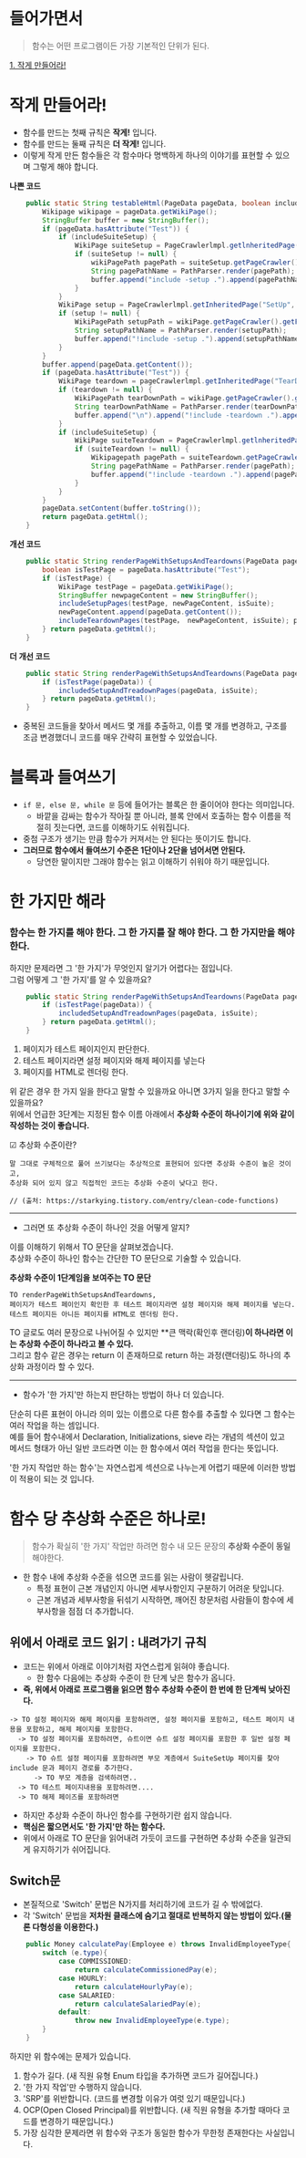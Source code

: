 # 들어가면서   
 > 함수는 어떤 프로그램이든 가장 기본적인 단위가 된다.       
     
[1. 작게 만들어라!](#작게-만들어라!)     

# 작게 만들어라! 
* 함수를 만드는 첫째 규칙은 **작게!** 입니다.      
* 함수를 만드는 둘째 규칙은 **더 작게!** 입니다.    
* 이렇게 작게 만든 함수들은 각 함수마다 명백하게 하나의 이야기를 표현할 수 있으며 그렇게 해야 합니다.        
         
**나쁜 코드**
```java
    public static String testableHtml(PageData pageData, boolean includeSuiteSetup) throws Exception {
        Wikipage wikipage = pageData.getWikiPage();
        StringBuffer buffer = new StringBuffer();
        if (pageData.hasAttribute("Test")) {
            if (includeSuiteSetup) {
                WikiPage suiteSetup = PageCrawlerlmpl.getlnheritedPage(SuiteResponder.SUITE_SETUP_NAME, wikiPage);
                if (suiteSetup != null) {
                    wikiPagePath pagePath = suiteSetup.getPageCrawler().getFullPath(suiteSetup);
                    String pagePathName = PathParser.render(pagePath);
                    buffer.append("include -setup .").append(pagePathName).append("\n");
                }
            }
            WikiPage setup = PageCrawlerlmpl.getInheritedPage("SetUp", wikiPage);
            if (setup != null) {
                WikiPagePath setupPath = wikiPage.getPageCrawler().getFullPath(setup);
                String setupPathName = PathParser.render(setupPath);
                buffer.append("!include -setup .").append(setupPathName).append("\n");
            }
        }
        buffer.append(pageData.getContent());
        if (pageData.hasAttribute("Test")) {
            WikiPage teardown = pageCrawlerlmpl.getInheritedPage("TearDown", wikiPage);
            if (teardown != null) {
                WikiPagePath tearDownPath = wikiPage.getPageCrawler().getFullPath(teardown);
                String tearDownPathName = PathParser.render(tearDownPath);
                buffer.append("\n").append("!include -teardown .").append(tearDownPathName).append("\n");
            }
            if (includeSuiteSetup) {
                WikiPage suiteTeardown = PageCrawlerlmpl.getlnheritedPage(SuiteResponder.SUITE_TEARDOWN_NAME, wikiPage);
                if (suiteTeardown != null) {
                    Wikipagepath pagePath = suiteTeardown.getPageCrawler().getFullPath(suiteTeardown);
                    String pagePathName = PathParser.render(pagePath);
                    buffer.append("!include -teardown .").append(pagePathName).append("\n");
                }
            }
        }
        pageData.setContent(buffer.toString());
        return pageData.getHtml();
    }

```

**개선 코드**
```java
    public static String renderPageWithSetupsAndTeardowns(PageData pageData, boolean isSuite) throws Exception {
        boolean isTestPage = pageData.hasAttribute("Test");
        if (isTestPage) {
            WikiPage testPage = pageData.getWikiPage();
            StringBuffer newpageContent = new StringBuffer();
            includeSetupPages(testPage, newPageContent, isSuite);
            newPageContent.append(pageData.getContent());
            includeTeardownPages(testPage， newPageContent, isSuite); pageData.setContent(newPageContent.toString());
        } return pageData.getHtml();
    }
```
          
**더 개선 코드**
```java
    public static String renderPageWithSetupsAndTeardowns(PageData pageData, boolean isSuite) throws Exception {
        if (isTestPage(pageData)) {
            includedSetupAndTreadownPages(pageData, isSuite);
        } return pageData.getHtml();
    }
```
* 중복된 코드들을 찾아서 메서드 몇 개를 추출하고, 이름 몇 개를 변경하고, 구조를 조금 변경했더니 코드를 매우 간략히 표현할 수 있었습니다.


# 블록과 들여쓰기   
* `if 문, else 문, while 문` 등에 들어가는 블록은 한 줄이어야 한다는 의미입니다.   
   * 바깥을 감싸는 함수가 작아질 뿐 아니라, 블록 안에서 호출하는 함수 이름을 적절히 짓는다면, 코드를 이해하기도 쉬워집니다.       
* 중첨 구조가 생기는 만큼 함수가 커져서는 안 된다는 뜻이기도 합니다.              
* **그러므로 함수에서 들여쓰기 수준은 1단이나 2단을 넘어서면 안된다.**   
   * 당연한 말이지만 그래야 함수는 읽고 이해하기 쉬워야 하기 때문입니다.
      
# 한 가지만 해라        
### **함수는 한 가지를 해야 한다. 그 한 가지를 잘 해야 한다. 그 한 가지만을 해야 한다.**     
하지만 문제라면 그 '한 가지'가 무엇인지 알기가 어렵다는 점입니다.      
그럼 어떻게 그 '한 가지'를 알 수 있을까요?        
   
```java
    public static String renderPageWithSetupsAndTeardowns(PageData pageData, boolean isSuite) throws Exception {
        if (isTestPage(pageData)) {
            includedSetupAndTreadownPages(pageData, isSuite);
        } return pageData.getHtml();
    }
```   
    
1. 페이지가 테스트 페이지인지 판단한다.   
2. 테스트 페이지라면 설정 페이지와 해제 페이지를 넣는다
3. 페이지를 HTML로 렌더링 한다.   
           
위 같은 경우 한 가지 일을 한다고 말할 수 있을까요 아니면 3가지 일을 한다고 말할 수 있을까요?                  
위에서 언급한 3단계는 지정된 함수 이름 아래에서 **추상화 수준이 하나이기에 위와 같이 작성하는 것이 좋습니다.**            
     
☑︎ 추상화 수준이란? 
```
말 그대로 구체적으로 풀어 쓰기보다는 추상적으로 표현되어 있다면 추상화 수준이 높은 것이고, 
추상화 되어 있지 않고 직접적인 코드는 추상화 수준이 낮다고 한다.

// (출처: https://starkying.tistory.com/entry/clean-code-functions)
```  
   
___     
    
* 그러면 또 추상화 수준이 하나인 것을 어떻게 알지?   
       
이를 이해하기 위해서 TO 문단을 살펴보겠습니다.      
추상화 수준이 하나인 함수는 간단한 TO 문단으로 기술할 수 있습니다.     
        
**추상화 수준이 1단계임을 보여주는 TO 문단**
```
TO renderPageWithSetupsAndTeardowns,   
페이지가 테스트 페이인지 확인한 후 테스트 페이지라면 설정 페이지와 해제 페이지를 넣는다.   
테스트 페이지든 아니든 페이지를 HTML로 렌더링 한다.   
```
TO 글로도 여러 문장으로 나뉘어질 수 있지만 **큰 맥락(확인후 랜더링)**이 하나라면 이는 추상화 수준이 하나라고 볼 수 있다.**  
그리고 함수 같은 경우는 return 이 존재하므로 return 하는 과정(랜더링)도 하나의 추상화 과정이라 할 수 있다.      
             
___

* 함수가 '한 가지'만 하는지 판단하는 방법이 하나 더 있습니다.   
    
단순히 다른 표현이 아니라 의미 있는 이름으로 다른 함수를 추출할 수 있다면 그 함수는 여러 작업을 하는 셈입니다.         
예를 들어 함수내에서 Declaration, Initializations, sieve 라는 개념의 섹션이 있고         
메서드 형태가 아닌 일반 코드라면 이는 한 함수에서 여러 작업을 한다는 뜻입니다.        

'한 가지 작업만 하는 함수'는 자연스럽게 섹션으로 나누는게 어렵기 때문에 이러한 방법이 적용이 되는 것 입니다.
       
# 함수 당 추상화 수준은 하나로!   
> 함수가 확실히 '한 가지' 작업만 하려면 함수 내 모든 문장의 **추상화 수준이 동일**해야한다.        

* 한 함수 내에 추상화 수준을 섞으면 코드를 읽는 사람이 헷갈립니다.
  * 특정 표현이 근본 개념인지 아니면 세부사항인지 구분하기 어려운 탓입니다.          
  * 근본 개념과 세부사항을 뒤섞기 시작하면, 깨어진 창문처럼 사람들이 함수에 세부사항을 점점 더 추가합니다.       
      
## 위에서 아래로 코드 읽기 : 내려가기 규칙   
* 코드는 위에서 아래로 이야기처럼 자연스럽게 읽혀야 좋습니다.         
  * 한 함수 다음에는 추상화 수준이 한 단계 낮은 함수가 옵니다.                
* **즉, 위에서 아래로 프로그램을 읽으면 함수 추상화 수준이 한 번에 한 단계씩 낮아진다.**          

```
-> TO 설정 페이지와 해제 페이지를 포함하려면, 설정 페이지를 포함하고, 테스트 페이지 내용을 포함하고, 해제 페이지를 포함한다.   
  -> TO 설정 페이지를 포함하려면, 슈트이면 슈트 설정 페이지를 포함한 후 일반 설정 페이지를 포함한다.   
    -> TO 슈트 설정 페이지를 포함하려면 부모 계층에서 SuiteSetUp 페이지를 찾아 include 문과 페이지 경로를 추가한다.   
      -> TO 부모 계층을 검색하려면..   
  -> TO 테스트 페이지내용을 포함하려면....
  -> TO 해제 페이즈를 포함하려면
```

* 하지만 추상화 수준이 하나인 함수를 구현하기란 쉽지 않습니다.   
* **핵심은 짧으면서도 '한 가지'만 하는 함수다.**               
* 위에서 아래로 TO 문단을 읽어내려 가듯이 코드를 구현하면 추상화 수준을 일관되게 유지하기가 쉬어집니다.          

## Switch문
* 본질적으로 'Switch' 문법은 N가지를 처리하기에 코드가 길 수 밖에없다.   
* 각 'Switch' 문법을 **저차원 클래스에 숨기고 절대로 반복하지 않는 방법이 있다.(물론 다형성을 이용한다.)**

```java
    public Money calculatePay(Employee e) throws InvalidEmployeeType{
        switch (e.type){
            case COMMISSIONED: 
                return calculateCommissionedPay(e);
            case HOURLY:
                return calculateHourlyPay(e);
            case SALARIED:
                return calculateSalariedPay(e);
            default:
                throw new InvalidEmployeeType(e.type);
        }
    }
```
하지만 위 함수에는 문제가 있습니다.      
    
1. 함수가 길다. (새 직원 유형 Enum 타입을 추가하면 코드가 길어집니다.)       
2. '한 가지 작업'만 수행하지 않습니다.       
3. 'SRP'를 위반합니다. (코드를 변경할 이유가 여럿 있기 때문입니다.)            
4. OCP(Open Closed Principal)를 위반합니다. (새 직원 유형을 추가할 때마다 코드를 변경하기 때문입니다.)      
5. 가장 심각한 문제라면 위 함수와 구조가 동일한 함수가 무한정 존재한다는 사실입니다.   


